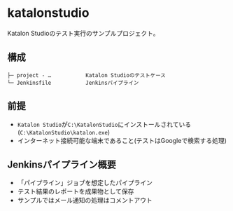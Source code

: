 # katalonstudio
Katalon Studioのテスト実行のサンプルプロジェクト。

## 構成
```
├─ project - …           Katalon Studioのテストケース
└─ Jenkinsfile           Jenkinsパイプライン
```
## 前提
 - `Katalon Studio`が`C:\KatalonStudio`にインストールされている(`C:\KatalonStudio\katalon.exe`)
 - インターネット接続可能な端末であること(テストはGoogleで検索する処理)

## Jenkinsパイプライン概要
 - 「パイプライン」ジョブを想定したパイプライン
 -  テスト結果のレポートを成果物として保存
 -  サンプルではメール通知の処理はコメントアウト

